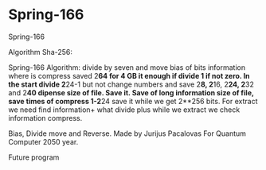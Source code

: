 # Spring-166
Spring-166

Algorithm Sha-256:

Spring-166 Algorithm: divide by seven and move bias of bits information where is compress saved 2**64 for 4 GB it enough if divide 1 if not zero. In the start divide 2**24-1 but not change numbers and save 2**8, 2**16, 2**24, 2**32 and 2**40 dipense size of file. Save it. Save of long information size of file, save times of compress 1-2**24 save it while we get 2**256 bits. For extract we need find information+ what divide plus while we extract we check information compress.

Bias, Divide move and Reverse.
Made by Jurijus Pacalovas
For Quantum Computer 2050 year.

Future program 
